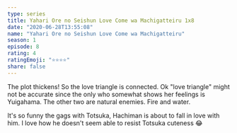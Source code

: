 ```yaml
--- 
type: series 
title: Yahari Ore no Seishun Love Come wa Machigatteiru 1x8 
date: "2020-06-28T13:55:08" 
name: "Yahari Ore no Seishun Love Come wa Machigatteiru" 
season: 1 
episode: 8 
rating: 4 
ratingEmoji: "⭐️⭐️⭐️⭐️" 
share: false 
---
```


The plot thickens! So the love triangle is connected. Ok "love triangle" might not be accurate since the only who somewhat shows her feelings is Yuigahama. The other two are natural enemies. Fire and water.

It's so funny the gags with Totsuka, Hachiman is about to fall in love with him. I love how he doesn't seem able to resist Totsuka cuteness 😂
